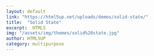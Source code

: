 ```yaml
---
layout: default
link: "https://html5up.net/uploads/demos/solid-state/"
title:  "Solid State"
excerpt:  HTML5
img: "/assets/img/themes/solid%20state.jpg"
author: HTML5UP
category: multipurpose
---
```

